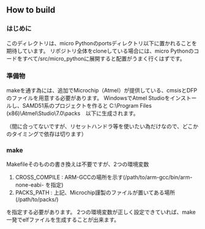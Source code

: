 ## How to build
### はじめに
このディレクトリは、micro Pythonのportsディレクトリ以下に置かれることを期待しています。
リポジトリ全体をcloneしている場合には、micro Pythonのコードをすべて/src/micro_pythonに展開すると配置がうまく行くはずです。

### 準備物
makeを通す為には、追加でMicrochip（Atmel）が提供している、cmsisとDFPのファイルを用意する必要があります。
WindowsでAtmel Studioをインストールし、SAMD51系のプロジェクトを作ると
C:\Program Files (x86)\Atmel\Studio\7.0\packs　以下に生成されます。

（間に合ってないですが、リセットハンドラ等を使いたい為だけなので、どこかのタイミングで依存は切ります）

### make
Makefileそのものの書き換えは不要ですが、2つの環境変数
1. CROSS_COMPILE : ARM-GCCの場所を示す(/path/to/arm-gcc/bin/arm-none-eabi- を指定)
2. PACKS_PATH : 上記、Microchip謹製のファイルが置いてある場所(/path/to/packs/)

を指定する必要があります。
2つの環境変数が正しく設定できていれば、make一発でelfファイルを生成することが出来ます。

